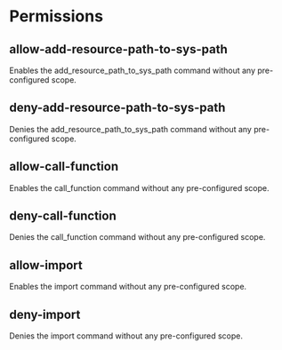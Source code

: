 # Permissions

## allow-add-resource-path-to-sys-path

Enables the add_resource_path_to_sys_path command without any pre-configured scope.

## deny-add-resource-path-to-sys-path

Denies the add_resource_path_to_sys_path command without any pre-configured scope.

## allow-call-function

Enables the call_function command without any pre-configured scope.

## deny-call-function

Denies the call_function command without any pre-configured scope.

## allow-import

Enables the import command without any pre-configured scope.

## deny-import

Denies the import command without any pre-configured scope.


